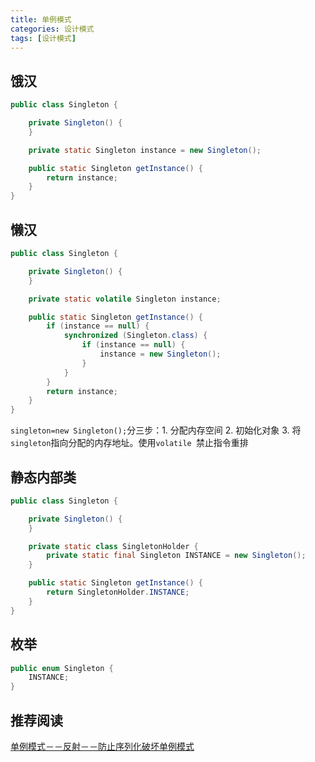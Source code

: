 ```yaml
---
title: 单例模式
categories: 设计模式
tags: [设计模式]
---
```


## 饿汉

```java
public class Singleton {

	private Singleton() {
	}

	private static Singleton instance = new Singleton();

	public static Singleton getInstance() {
		return instance;
	}
}
```

<!--more-->

## 懒汉

```java
public class Singleton {

	private Singleton() {
	}

	private static volatile Singleton instance;

	public static Singleton getInstance() {
		if (instance == null) {
			synchronized (Singleton.class) {
				if (instance == null) {
					instance = new Singleton();
				}
			}
		}
		return instance;
	}
}
```

`singleton=new Singleton();`分三步：1. 分配内存空间 2. 初始化对象 3. 将`singleton`指向分配的内存地址。使用`volatile `禁止指令重排

## 静态内部类

```java
public class Singleton {

	private Singleton() {
	}

	private static class SingletonHolder {
		private static final Singleton INSTANCE = new Singleton();
	}

	public static Singleton getInstance() {
		return SingletonHolder.INSTANCE;
	}
}
```

## 枚举

```java
public enum Singleton {
	INSTANCE;
}
```

## 推荐阅读

[单例模式－－反射－－防止序列化破坏单例模式](https://www.cnblogs.com/ttylinux/p/6498822.html)